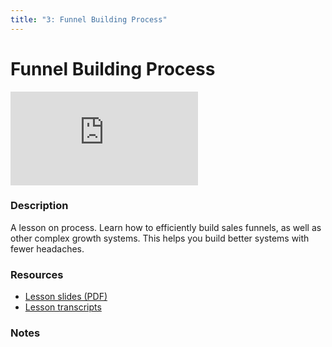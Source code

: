 ```yaml
---
title: "3: Funnel Building Process"
---
```


# Funnel Building Process

<div class='embed-container'><iframe src='https://player.vimeo.com/video/322697449' frameborder='0' webkitAllowFullScreen mozallowfullscreen allowFullScreen></iframe></div>


### Description

A lesson on process. Learn how to efficiently build sales funnels, as well as other complex growth systems. This helps you build better systems with fewer headaches.

### Resources

- [Lesson slides (PDF)](https://drive.google.com/open?id=1FBSXPirrpsJc4sX20vEaTpi94GTOsfEU)
- [Lesson transcripts](https://drive.google.com/open?id=1Q9P1d4r-O0UJDfuAXGKKhF4HwC0WHNv9oFymzZ4l6GY)

### Notes